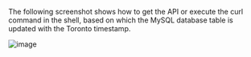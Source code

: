 The following screenshot shows how to get the API or execute the curl command in the shell, based on which the MySQL database table is updated with the Toronto timestamp.

![image](https://github.com/user-attachments/assets/694011c4-7d94-4439-bb3c-d159b20191b3)
